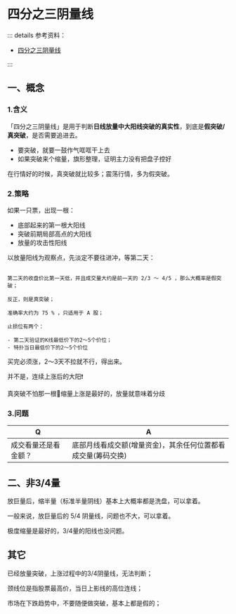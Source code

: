 # 四分之三阴量线

::: details 参考资料：

- [四分之三阴量线](https://www.bilibili.com/video/BV1hFwHegENo)

:::

## 一、概念

### 1.含义

「四分之三阴量线」是用于判断**日线放量中大阳线突破的真实性**，到底是**假突破/真突破**，是否需要追进去。

- 要突破，就要一鼓作气哐哐干上去
- 如果突破来个缩量，旗形整理，证明主力没有把盘子控好

在行情好的时候，真突破就比较多；震荡行情，多为假突破。

### 2.策略

如果一只票，出现一根：

- 底部起来的第一根大阳线
- 突破前期局部高点的大阳线
- 放量的攻击性阳线

以放量阳线为观察点，先淡定不要往进冲，等第二天：

````text

第二天的收盘价比第一天低，并且成交量大约是前一天的 2/3 ～ 4/5 ，那么大概率是假突破；

反正，则是真突破；

准确率大约为 75 % ，只适用于 A 股；

止损位有两个：

- 第二天验证的K线最低价下的2～5个价位；
- 特扑当日最低价下的2～5个价位

````

买完必须涨，2～3天不拉就不行，得出来。

并不是，连续上涨后的大阳❗️

真突破不怕那一根📣缩量上涨是最好的，放量就意味着分歧

### 3.问题

| Q          | A                                |
|------------|----------------------------------|
| 成交看量还是看金额？ | 底部月线看成交额(增量资金)，其余任何位置都看成交量(筹码交换) |

## 二、非3/4量

放巨量后，缩半量（标准半量阴线）基本上大概率都是洗盘，可以拿着。

一般来说，放巨量后的 5/4 阴量线，问题也不大，可以拿着。

极度缩量是最好的，3/4量的阳线也没问题。

## 其它

已经放量突破，上涨过程中的3/4阴量线，无法判断；

颈线位是指股票最高价，当日上影线的高位连线；

市场在下跌趋势中，不要随便做突破，基本上都是假的；